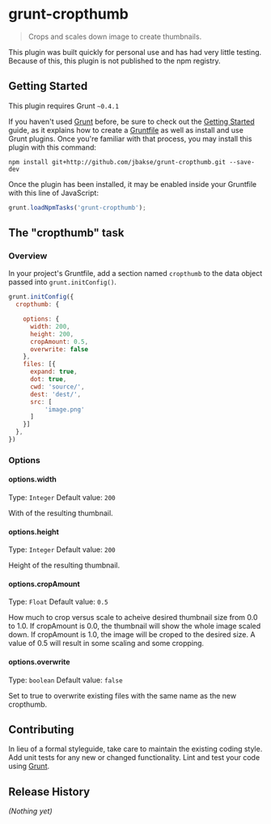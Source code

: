 # grunt-cropthumb

> Crops and scales down image to create thumbnails.

This plugin was built quickly for personal use and has had very little testing. Because of this, this plugin is not published to the npm registry.

## Getting Started
This plugin requires Grunt `~0.4.1`

If you haven't used [Grunt](http://gruntjs.com/) before, be sure to check out the [Getting Started](http://gruntjs.com/getting-started) guide, as it explains how to create a [Gruntfile](http://gruntjs.com/sample-gruntfile) as well as install and use Grunt plugins. Once you're familiar with that process, you may install this plugin with this command:

```shell
npm install git+http://github.com/jbakse/grunt-cropthumb.git --save-dev
```


Once the plugin has been installed, it may be enabled inside your Gruntfile with this line of JavaScript:

```js
grunt.loadNpmTasks('grunt-cropthumb');
```

## The "cropthumb" task

### Overview
In your project's Gruntfile, add a section named `cropthumb` to the data object passed into `grunt.initConfig()`.

```js
grunt.initConfig({
  cropthumb: {

    options: {
      width: 200,
      height: 200,
      cropAmount: 0.5,
      overwrite: false
    },
    files: [{
      expand: true,
      dot: true,
      cwd: 'source/',
      dest: 'dest/',
      src: [
          'image.png'
      ]
    }]
  },
})
```

### Options

#### options.width
Type: `Integer`
Default value: `200`

With of the resulting thumbnail.

#### options.height
Type: `Integer`
Default value: `200`

Height of the resulting thumbnail.

#### options.cropAmount
Type: `Float`
Default value: `0.5`

How much to crop versus scale to acheive desired thumbnail size from 0.0 to 1.0. If cropAmount is 0.0, the thumbnail will show the whole image scaled down. If cropAmount is 1.0, the image will be croped to the desired size. A value of 0.5 will result in some scaling and some cropping. 

#### options.overwrite
Type: `boolean`
Default value: `false`

Set to true to overwrite existing files with the same name as the new cropthumb.


## Contributing
In lieu of a formal styleguide, take care to maintain the existing coding style. Add unit tests for any new or changed functionality. Lint and test your code using [Grunt](http://gruntjs.com/).

## Release History
_(Nothing yet)_
